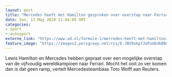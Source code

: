 ```yaml
---
layout: post
title: "Mercedes heeft met Hamilton gesproken over overstap naar Ferrari"
date: Sun, 12 May 2019 11:04:09 GMT
categories: 
- sport 
- autosport 
externe_link: "https://www.ad.nl/formule-1/mercedes-heeft-met-hamilton-gesproken-over-overstap-naar-ferrari~ae07a6b9/"
feature_image: "https://images2.persgroep.net/rcs/E-JBV9okpfJoPuUEdk0BeuJONAw/diocontent/147974260/_fitwidth/400/?appId=21791a8992982cd8da851550a453bd7f&quality=0.7"
---
```


Lewis Hamilton en Mercedes hebben gepraat over een mogelijke overstap van de vijfvoudig wereldkampioen naar Ferrari. Mocht het ooit zo ver komen dan is dat geen ramp, vertelt Mercedesteambaas Toto Wolff aan Reuters.
